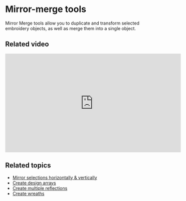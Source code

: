 # Mirror-merge tools

Mirror Merge tools allow you to duplicate and transform selected embroidery objects, as well as merge them into a single object.

## Related video

<iframe src="https://www.youtube.com/embed/bnus8J1z4Ec" frameborder="0" 
		 allow="accelerometer; autoplay; encrypted-media; gyroscope; picture-in-picture" 
		 allowfullscreen="" style="width: 560px; height: 315px;">
<p>&#160;</p>
</iframe>

## Related topics

- [Mirror selections horizontally & vertically](Mirror_selections_horizontally_vertically)
- [Create design arrays](Create_design_arrays)
- [Create multiple reflections](Create_multiple_reflections)
- [Create wreaths](Create_wreaths)
